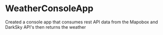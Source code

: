 # WeatherConsoleApp
Created a console app that consumes  rest API data from the Mapobox and DarkSky API's then returns the weather
